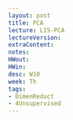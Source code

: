 ```yaml
---
layout: post
title: PCA
lecture: L15-PCA
lectureVersion: 
extraContent:
notes:
HWout: 
HWin:  
desc: W10
week: Th
tags:
- DimenReduct
- 4Unsupervised
---
```

